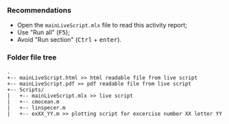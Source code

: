 
### Recommendations
- Open the `mainLiveScript.mlx` file to read this activity report;
- Use "Run all" (<kbd>F5</kbd>);
- Avoid "Run section" (<kbd>Ctrl</kbd> + <kbd>enter</kbd>).

### Folder file tree

```
.
+-- mainLiveScript.html >> html readable file from live script
+-- mainLiveScript.pdf >> pdf readable file from live script
+-- Scripts/ 
|   +-- mainLiveScript.mlx >> live script
|   +-- cmocean.m
|   +-- linspecer.m
|   +-- exXX_YY.m >> plotting script for excercise number XX letter YY
```

